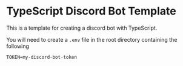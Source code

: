 # TypeScript Discord Bot Template

This is a template for creating a discord bot with TypeScript.

You will need to create a ```.env``` file in the root directory containing the following
```
TOKEN=my-discord-bot-token
```
